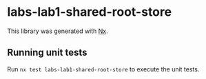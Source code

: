 # labs-lab1-shared-root-store

This library was generated with [Nx](https://nx.dev).

## Running unit tests

Run `nx test labs-lab1-shared-root-store` to execute the unit tests.
